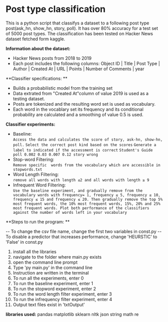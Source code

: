 # Post type classification

This is a python script that classifys a dataset to a  following post type post(ask_hn, show_hn, story, poll). It has over 80% accuracy for a test set of 5000 post types.
The classification has been tested on Hacker News dataset fetched form kaggle.

**Information about the dataset:**
- Hacker News posts from 2018 to 2019 
- Each post includes the following columns:
 Object ID | Title | Post Type | Author | Created At | URL | Points | Number of  Comments | year

**Classifier specifications: **
- Builds a probabilistic model from the training set
- Data extrated from "Created At"column of value 2019 is used as a testing dataset.
- Posts are tokenized and the resulting word set is used as vocabulary.
- Each word in the vocablary set  its frequency and its conditional probability are calculated and a smoothing of value 0.5 is used.

**Classifier experiments:**
- Baseline:  
`Access the data and calculates the score of story, ask-hn, show-hn, poll.`
`Select the correct post kind based on the scores`
`Generate a label to indicated if the accessment is correct`
`Student's Guide poll 0.002 0.03 0.007 0.12 story wrong`
- Stop-word Filtering:  
`Remove specific  words from the vocabulary which are accessible in stopwords.txt`
- Word Length Filtering:  
`remove all words with length ≤2 and all words with length ≥ 9`
- Infrequent Word Filtering:  
`Use the baseline experiment, and gradually remove from the vocabulary words with frequency= 1, frequency ≤ 5, frequency ≤ 10, frequency ≤ 15 and frequency ≤ 20. Then gradually remove the top 5% most frequent words, the 10% most frequent words, 15%, 20% and 25% most frequent words. Plot both performance of the classifiers against the number of words left in your vocabulary`

**Steps to run the program:
**

-- To change the csv file name, change the first two variables in const.py
-- To disable a predictor that increases performance, change 'HEURSTIC' to 'False'
in const.py

1. install all the libraries
2. navigate to the folder where main.py exists
3. open the command line prompt
4. Type 'py main.py' in the command line
5. Instruction are written in the terminal
6. To run all the experiments, enter 0
7. To run the baseline experiment, enter 1
8. To run the stopword experiment, enter 2
9. To run the word length filter experiment, enter 3
10. To run the infrequency filter experiment, enter 4
11. Output text files exist in 'txtOutput'

**libraries used:**
pandas
matplotlib
sklearn
nltk
json
string
math
re
